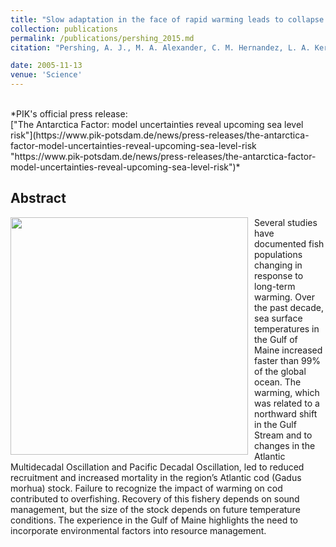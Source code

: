 ```yaml
---
title: "Slow adaptation in the face of rapid warming leads to collapse of the Gulf of Maine cod fishery"
collection: publications
permalink: /publications/pershing_2015.md
citation: "Pershing, A. J., M. A. Alexander, C. M. Hernandez, L. A. Kerr, A. Le Bris, K. E. Mills, J. A. Nye, N. R. Record, <b>H. A. Scannell</b>, J. D. Scott, G. D. Sherwood, and A. C. Thomas (2015), Slow adaptation in the face of rapid warming leads to collapse of the Gulf of Maine cod fishery, <i>&quot;Science&quot;</i>, 350 (6262): 809-812, DOI: <a href='https://doi.org/10.5194/esd-11-35-2020'>10.1126/science.aac9819</a>"

date: 2005-11-13
venue: 'Science'
---
```


<br />
*PIK's official press release:<br />
["The Antarctica Factor: model uncertainties reveal upcoming sea level risk"](https://www.pik-potsdam.de/news/press-releases/the-antarctica-factor-model-uncertainties-reveal-upcoming-sea-level-risk "https://www.pik-potsdam.de/news/press-releases/the-antarctica-factor-model-uncertainties-reveal-upcoming-sea-level-risk")*

## Abstract
<img src="https://science.sciencemag.org/content/sci/350/6262/809/F1.large.jpg?width=800&height=600&carousel=1" style="float: left; margin-right: 10px; width:380px;"> Several studies have documented fish populations changing in response to long-term warming. Over the past decade, sea surface temperatures in the Gulf of Maine increased faster than 99% of the global ocean. The warming, which was related to a northward shift in the Gulf Stream and to changes in the Atlantic Multidecadal Oscillation and Pacific Decadal Oscillation, led to reduced recruitment and increased mortality in the region’s Atlantic cod (Gadus morhua) stock. Failure to recognize the impact of warming on cod contributed to overfishing. Recovery of this fishery depends on sound management, but the size of the stock depends on future temperature conditions. The experience in the Gulf of Maine highlights the need to incorporate environmental factors into resource management.
